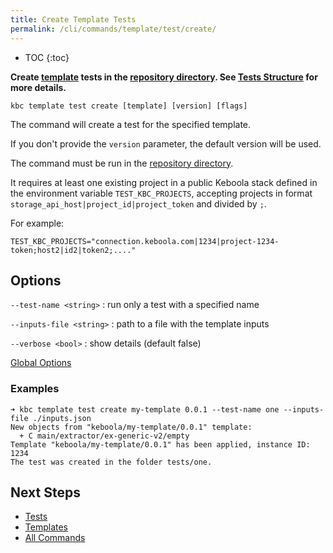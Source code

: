 ```yaml
---
title: Create Template Tests
permalink: /cli/commands/template/test/create/
---
```


* TOC
{:toc}

**Create [template](/cli/templates/structure/#template) tests in the [repository directory]((/cli/templates/structure/#repository)). 
See [Tests Structure](/cli/templates/tests/) for more details.**

```
kbc template test create [template] [version] [flags]
```

The command will create a test for the specified template.

If you don't provide the `version` parameter, the default version will be used.

The command must be run in the [repository directory](/cli/templates/structure#repository).

It requires at least one existing project in a public Keboola stack defined in the environment variable `TEST_KBC_PROJECTS`,
accepting projects in format `storage_api_host|project_id|project_token` and divided by `;`. 

For example: 
```
TEST_KBC_PROJECTS="connection.keboola.com|1234|project-1234-token;host2|id2|token2;...."
``` 

## Options

`--test-name <string>`
: run only a test with a specified name

`--inputs-file <string>`
: path to a file with the template inputs

`--verbose <bool>`
: show details (default false)


[Global Options](/cli/commands/#global-options)

### Examples

```
➜ kbc template test create my-template 0.0.1 --test-name one --inputs-file ./inputs.json
New objects from "keboola/my-template/0.0.1" template:
  + C main/extractor/ex-generic-v2/empty
Template "keboola/my-template/0.0.1" has been applied, instance ID: 1234
The test was created in the folder tests/one.
```

## Next Steps

- [Tests](/cli/templates/tests/)
- [Templates](/cli/templates/)
- [All Commands](/cli/commands/)
